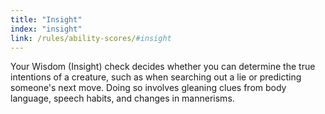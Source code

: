 ```yaml
---
title: "Insight"
index: "insight"
link: /rules/ability-scores/#insight
---
```

Your Wisdom (Insight) check decides whether you can determine the true intentions of a creature, such as when searching out a lie or predicting someone's next move. Doing so involves gleaning clues from body language, speech habits, and changes in mannerisms.
